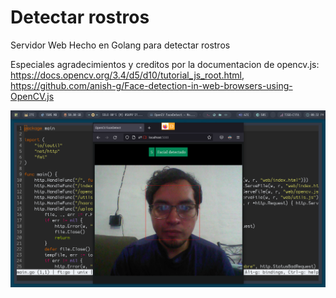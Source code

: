 # Detectar rostros
Servidor Web Hecho en Golang para detectar rostros

Especiales agradecimientos y creditos por la documentacion de opencv.js:  https://docs.opencv.org/3.4/d5/d10/tutorial_js_root.html, https://github.com/anish-g/Face-detection-in-web-browsers-using-OpenCV.js


![Captura de Pantalla](https://raw.githubusercontent.com/RicardoValladares/FaceDetect/facedetection/captura.png)
